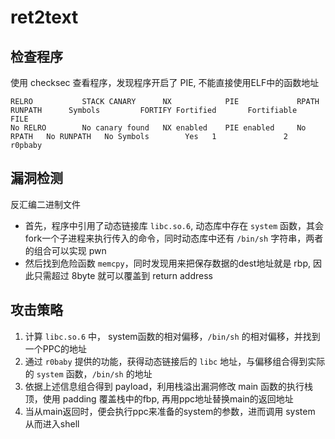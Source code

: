 # ret2text

## 检查程序

使用 checksec 查看程序，发现程序开启了 PIE, 不能直接使用ELF中的函数地址

```
RELRO           STACK CANARY      NX            PIE             RPATH      RUNPATH      Symbols         FORTIFY Fortified       Fortifiable     FILE
No RELRO        No canary found   NX enabled    PIE enabled     No RPATH   No RUNPATH   No Symbols        Yes   1               2               r0pbaby
```

## 漏洞检测

反汇编二进制文件
- 首先，程序中引用了动态链接库 `libc.so.6`, 动态库中存在 `system` 函数，其会fork一个子进程来执行传入的命令，同时动态库中还有 `/bin/sh` 字符串，两者的组合可以实现 pwn
- 然后找到危险函数 `memcpy`，同时发现用来把保存数据的dest地址就是 rbp, 因此只需超过 8byte 就可以覆盖到 return address

## 攻击策略


1. 计算 `libc.so.6` 中， system函数的相对偏移，`/bin/sh` 的相对偏移，并找到一个PPC的地址
2. 通过 `r0baby` 提供的功能，获得动态链接后的 `libc` 地址，与偏移组合得到实际的 `system` 函数，`/bin/sh` 的地址
3. 依据上述信息组合得到 payload，利用栈溢出漏洞修改 main 函数的执行栈顶，使用 padding 覆盖栈中的fbp, 再用ppc地址替换main的返回地址
4. 当从main返回时，便会执行ppc来准备的system的参数，进而调用 system 从而进入shell